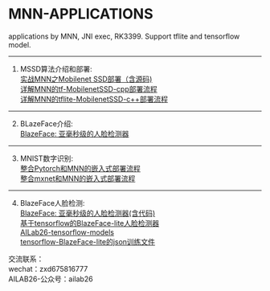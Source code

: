 # MNN-APPLICATIONS
applications by MNN,  JNI exec, RK3399. Support tflite and tensorflow model.

---
1. MSSD算法介绍和部署:   
[实战MNN之Mobilenet SSD部署（含源码)](https://zhuanlan.zhihu.com/p/70610865)  
[详解MNN的tf-MobilenetSSD-cpp部署流程](https://zhuanlan.zhihu.com/p/70610865)   
[详解MNN的tflite-MobilenetSSD-c++部署流程](https://zhuanlan.zhihu.com/p/72247645)   

--- 
2. BLazeFace介绍:  
[BlazeFace: 亚毫秒级的人脸检测器](https://zhuanlan.zhihu.com/p/73741766)   

---
3. MNIST数字识别:  
[整合Pytorch和MNN的嵌入式部署流程](https://zhuanlan.zhihu.com/p/76605363)  
[整合mxnet和MNN的嵌入式部署流程](https://zhuanlan.zhihu.com/p/75742333)

---
4. BlazeFace人脸检测:   
[BlazeFace: 亚毫秒级的人脸检测器(含代码)](https://zhuanlan.zhihu.com/p/73741766)  
[基于tensorflow的BlazeFace-lite人脸检测器](https://zhuanlan.zhihu.com/p/79047443)  
[AILab26-tensorflow-models](https://github.com/ailab26/models)  
[tensorflow-BlazeFace-lite的json训练文件](https://github.com/xindongzhang/MNN-APPLICATIONS/blob/master/applications/blazeface/blazeface_pipeline.config)  



交流联系：   
wechat：zxd675816777  
AILAB26-公众号：ailab26
